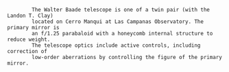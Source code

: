 
            The Walter Baade telescope is one of a twin pair (with the Landon T. Clay)
            located on Cerro Manqui at Las Campanas Observatory. The primary mirror is
            an f/1.25 parabaloid with a honeycomb internal structure to reduce weight.
            The telescope optics include active controls, including correction of 
            low-order aberrations by controlling the figure of the primary mirror.
        